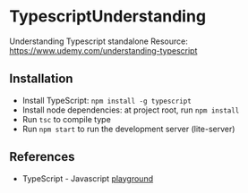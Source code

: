 # TypescriptUnderstanding
Understanding Typescript standalone
Resource: https://www.udemy.com/understanding-typescript

## Installation
* Install TypeScript: `npm install -g typescript`
* Install node dependencies: at project root, run `npm install`
* Run `tsc` to compile type
* Run `npm start` to run the development server (lite-server)

## References
* TypeScript - Javascript [playground](https://www.typescriptlang.org/play/index.html)